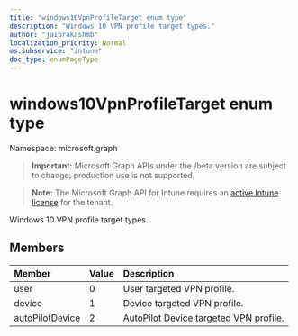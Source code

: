 ```yaml
---
title: "windows10VpnProfileTarget enum type"
description: "Windows 10 VPN profile target types."
author: "jaiprakashmb"
localization_priority: Normal
ms.subservice: "intune"
doc_type: enumPageType
---
```


# windows10VpnProfileTarget enum type

Namespace: microsoft.graph
> **Important:** Microsoft Graph APIs under the /beta version are subject to change; production use is not supported.

> **Note:** The Microsoft Graph API for Intune requires an [active Intune license](https://go.microsoft.com/fwlink/?linkid=839381) for the tenant.


Windows 10 VPN profile target types.

## Members
|Member|Value|Description|
|:---|:---|:---|
|user|0|User targeted VPN profile.|
|device|1|Device targeted VPN profile.|
|autoPilotDevice|2|AutoPilot Device targeted VPN profile.|
